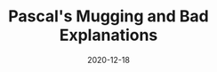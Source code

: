 ---
layout: writing
title: Pascal's Mugging and Bad Explanations
date: "2020-12-18" 
status: published
description: Thoughts on Bayesian epistemology
external_only: True 
external_link: https://medium.com/conjecture-magazine/pascals-mugging-and-the-poverty-of-the-expected-value-calculus-70b190d953cd
external_source: Conjecture Mag
---